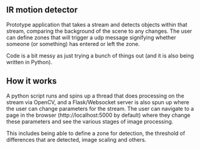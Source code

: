 ## IR motion detector

Prototype application that takes a stream and detects objects within that stream, comparing the background of the scene to any changes.
The user can define zones that will trigger a udp message signifying whether someone (or something) has entered or left the zone.

Code is a bit messy as just trying a bunch of things out (and it is also being written in Python).

## How it works

A python script runs and spins up a thread that does processing on the stream via OpenCV, and a Flask/Websocket server is also spun up
where the user can change parameters for the stream. The user can navigate to a page in the browser (http://localhost:5000 by default)
where they change these parameters and see the various stages of image processing.

This includes being able to define a zone for detection, the threshold of differences that are detected, image scaling and others.
